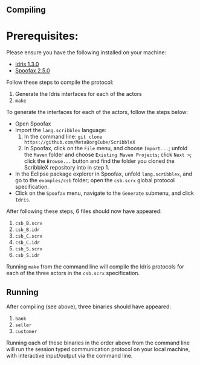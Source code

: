 Compiling
---------

Prerequisites: 
==============

Please ensure you have the following installed on your machine:
- [Idris 1.3.0](https://www.idris-lang.org/)
- [Spoofax 2.5.0](http://www.metaborg.org/en/latest/source/release/development.html)

Follow these steps to compile the protocol:
1. Generate the Idris interfaces for each of the actors
2. `make`

To generate the interfaces for each of the actors, follow the steps below:
- Open Spoofax
- Import the `lang.scribblex` language:
  1. In the command line: `git clone https://github.com/MetaBorgCube/ScribbleX`
  2. In Spoofax, click on the `File` menu, and choose `Import...`; unfold the `Maven` folder and choose `Existing Maven Projects`; click `Next >`; click the `Browse...` button and find the folder you cloned the ScribbleX repository into in step 1.
- In the Eclipse package explorer in Spoofax, unfold `lang.scribblex`, and go to the `examples/csb` folder; open the `csb.scrx` global protocol specification.
- Click on the `Spoofax` menu, navigate to the `Generate` submenu, and click `Idris`.

After following these steps, 6 files should now have appeared:
1. `csb_B.scrx`
2. `csb_B.idr`
3. `csb_C.scrx`
4. `csb_C.idr`
5. `csb_S.scrx`
6. `csb_S.idr`

Running `make` from the command line will compile the Idris protocols for each of the three actors in the `csb.scrx` specification.

Running
-------

After compiling (see above), three binaries should have appeared:
1. `bank`
2. `seller`
3. `customer`

Running each of these binaries in the order above from the command line will run the session typed communication protocol on your local machine, with interactive input/output via the command line.
